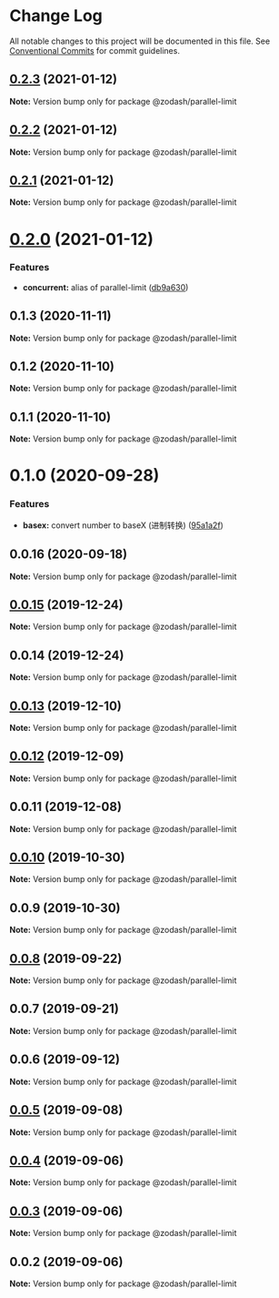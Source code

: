# Change Log

All notable changes to this project will be documented in this file.
See [Conventional Commits](https://conventionalcommits.org) for commit guidelines.

## [0.2.3](https://github.com/zcorky/zodash/compare/@zodash/parallel-limit@0.2.2...@zodash/parallel-limit@0.2.3) (2021-01-12)

**Note:** Version bump only for package @zodash/parallel-limit





## [0.2.2](https://github.com/zcorky/zodash/compare/@zodash/parallel-limit@0.2.1...@zodash/parallel-limit@0.2.2) (2021-01-12)

**Note:** Version bump only for package @zodash/parallel-limit





## [0.2.1](https://github.com/zcorky/zodash/compare/@zodash/parallel-limit@0.2.0...@zodash/parallel-limit@0.2.1) (2021-01-12)

**Note:** Version bump only for package @zodash/parallel-limit





# [0.2.0](https://github.com/zcorky/zodash/compare/@zodash/parallel-limit@0.1.3...@zodash/parallel-limit@0.2.0) (2021-01-12)


### Features

* **concurrent:** alias of parallel-limit ([db9a630](https://github.com/zcorky/zodash/commit/db9a63046318e399677e011a411b41716619eb32))





## 0.1.3 (2020-11-11)

**Note:** Version bump only for package @zodash/parallel-limit





## 0.1.2 (2020-11-10)

**Note:** Version bump only for package @zodash/parallel-limit





## 0.1.1 (2020-11-10)

**Note:** Version bump only for package @zodash/parallel-limit





# 0.1.0 (2020-09-28)


### Features

* **basex:** convert number to baseX (进制转换) ([95a1a2f](https://github.com/zcorky/zodash/commit/95a1a2f361d73de5caa3b8e297c1643e97e40983))





## 0.0.16 (2020-09-18)

**Note:** Version bump only for package @zodash/parallel-limit





## [0.0.15](https://github.com/zcorky/zodash/compare/@zodash/parallel-limit@0.0.14...@zodash/parallel-limit@0.0.15) (2019-12-24)

**Note:** Version bump only for package @zodash/parallel-limit





## 0.0.14 (2019-12-24)

**Note:** Version bump only for package @zodash/parallel-limit





## [0.0.13](https://github.com/zcorky/zodash/compare/@zodash/parallel-limit@0.0.12...@zodash/parallel-limit@0.0.13) (2019-12-10)

**Note:** Version bump only for package @zodash/parallel-limit





## [0.0.12](https://github.com/zcorky/zodash/compare/@zodash/parallel-limit@0.0.11...@zodash/parallel-limit@0.0.12) (2019-12-09)

**Note:** Version bump only for package @zodash/parallel-limit





## 0.0.11 (2019-12-08)

**Note:** Version bump only for package @zodash/parallel-limit





## [0.0.10](https://github.com/zcorky/zodash/compare/@zodash/parallel-limit@0.0.9...@zodash/parallel-limit@0.0.10) (2019-10-30)

**Note:** Version bump only for package @zodash/parallel-limit





## 0.0.9 (2019-10-30)

**Note:** Version bump only for package @zodash/parallel-limit





## [0.0.8](https://github.com/zcorky/zodash/compare/@zodash/parallel-limit@0.0.7...@zodash/parallel-limit@0.0.8) (2019-09-22)

**Note:** Version bump only for package @zodash/parallel-limit





## 0.0.7 (2019-09-21)

**Note:** Version bump only for package @zodash/parallel-limit





## 0.0.6 (2019-09-12)

**Note:** Version bump only for package @zodash/parallel-limit





## [0.0.5](https://github.com/zcorky/zodash/compare/@zodash/parallel-limit@0.0.4...@zodash/parallel-limit@0.0.5) (2019-09-08)

**Note:** Version bump only for package @zodash/parallel-limit





## [0.0.4](https://github.com/zcorky/zodash/compare/@zodash/parallel-limit@0.0.3...@zodash/parallel-limit@0.0.4) (2019-09-06)

**Note:** Version bump only for package @zodash/parallel-limit





## [0.0.3](https://github.com/zcorky/zodash/compare/@zodash/parallel-limit@0.0.2...@zodash/parallel-limit@0.0.3) (2019-09-06)

**Note:** Version bump only for package @zodash/parallel-limit





## 0.0.2 (2019-09-06)

**Note:** Version bump only for package @zodash/parallel-limit
